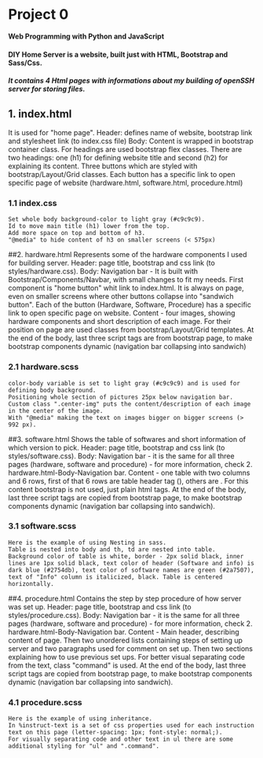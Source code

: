 # Project 0

**Web Programming with Python and JavaScript**

#### DIY Home Server is a website, built just with HTML, Bootstrap and Sass/Css.
##### It contains 4 Html pages with informations about my building of openSSH server for storing files.

## 1. index.html
  It is used for "home page".
  Header: defines name of website, bootstrap link and stylesheet link (to
  index.css file)
  Body: Content is wrapped in bootstrap container class.
  For headings are used bootstrap flex classes.
  There are two headings: one (h1) for defining website title and second (h2)
  for explaining its content.
  Three buttons which are styled with bootstrap/Layout/Grid classes. Each button
  has a specific link to open specific page of website (hardware.html, software.html, procedure.html)

###  1.1 index.css
    Set whole body background-color to light gray (#c9c9c9).
    Id to move main title (h1) lower from the top.
    Add more space on top and bottom of h3.
    "@media" to hide content of h3 on smaller screens (< 575px)

##2. hardware.html
  Represents some of the hardware components I used for building server.
  Header: page title, bootstrap and css link (to styles/hardware.css).
  Body:
    Navigation bar - It is built with Bootstrap/Components/Navbar, with small changes to fit my needs. First component is "home button" whit link to index.html. It is always on page, even on smaller screens where other buttons collapse into "sandwich button". Each of the button (Hardware, Software, Procedure) has a specific link to open specific page on website.
    Content - four images, showing hardware components and short description of each image. For their position on page are used classes from bootstrap/Layout/Grid templates.
    At the end of the body, last three script tags are from bootstrap page, to make bootstrap components dynamic (navigation bar collapsing into sandwich)

###  2.1 hardware.scss
    color-body variable is set to light gray (#c9c9c9) and is used for defining body background.
    Positioning whole section of pictures 25px below navigation bar.
    Custom class ".center-img" puts the content/description of each image in the center of the image.
    With "@media" making the text on images bigger on bigger screens (> 992 px).

##3. software.html
  Shows the table of softwares and short information of which version to pick.
  Header: page title, bootstrap and css link (to styles/software.css).
  Body:
  Navigation bar - it is the same for all three pages (hardware, software and
  procedure) - for more information, check 2. hardware.html-Body-Navigation bar.
  Content - one table with two columns and 6 rows, first of that 6 rows are table header tag (<th>), others are <td>. For this content bootstrap is not used, just plain html tags.
  At the end of the body, last three script tags are copied from bootstrap page, to make bootstrap components dynamic (navigation bar collapsing into sandwich).

###  3.1 software.scss
    Here is the example of using Nesting in sass.
    Table is nested into body and th, td are nested into table.
    Background color of table is white, border - 2px solid black, inner lines are 1px solid black, text color of header (Software and info) is dark blue (#2754db), text color of software names are green (#2a7507), text of "Info" column is italicized, black. Table is centered horizontally.

##4. procedure.html
  Contains the step by step procedure of how server was set up.
  Header: page title, bootstrap and css link (to styles/procedure.css).
  Body:
  Navigation bar - it is the same for all three pages (hardware, software and
  procedure) - for more information, check 2. hardware.html-Body-Navigation bar.
  Content - Main header, describing content of page. Then two unordered lists containing steps of setting up server and two paragraphs used for comment on set up. Then two sections explaining how to use previous set ups.
  For better visual separating code from the text, class "command" is used.
  At the end of the body, last three script tags are copied from bootstrap page, to make bootstrap components dynamic (navigation bar collapsing into sandwich).

###  4.1 procedure.scss
    Here is the example of using inheritance.
    In %instruct-text is a set of css properties used for each instruction text on this page (letter-spacing: 1px; font-style: normal;).
    For visually separating code and other text in ul there are some additional styling for "ul" and ".command".
